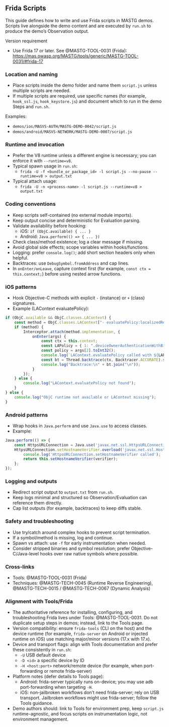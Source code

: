 ## Frida Scripts

This guide defines how to write and use Frida scripts in MASTG demos. Scripts live alongside the demo content and are executed by `run.sh` to produce the demo’s Observation output.

Version requirement

- Use Frida 17 or later. See @MASTG-TOOL-0031 (Frida): https://mas.owasp.org/MASTG/tools/generic/MASTG-TOOL-0031/#frida-17

### Location and naming

- Place scripts inside the demo folder and name them `script.js` unless multiple scripts are needed.
- If multiple scripts are required, use specific names (for example, `hook_ssl.js`, `hook_keystore.js`) and document which to run in the demo Steps and `run.sh`.

Examples:

- `demos/ios/MASVS-AUTH/MASTG-DEMO-0042/script.js`
- `demos/android/MASVS-NETWORK/MASTG-DEMO-0007/script.js`

### Runtime and invocation

- Prefer the V8 runtime unless a different engine is necessary; you can enforce it with `--runtime=v8`.
- Typical spawn usage in `run.sh`:
	- `frida -U -f <bundle_or_package_id> -l script.js --no-pause --runtime=v8 > output.txt`
- Typical attach usage:
	- `frida -U -n <process-name> -l script.js --runtime=v8 > output.txt`

### Coding conventions

- Keep scripts self-contained (no external module imports).
- Keep output concise and deterministic for Evaluation parsing.
- Validate availability before hooking:
	- iOS: `if (ObjC.available) { ... }`
	- Android: `Java.perform(() => { ... })`
- Check class/method existence; log a clear message if missing.
- Avoid global side effects; scope variables within hooks/functions.
- Logging: prefer `console.log()`; add short section headers only when helpful.
- Backtraces: use `DebugSymbol.fromAddress` and cap lines.
- In `onEnter/onLeave`, capture context first (for example, `const ctx = this.context;`) before using nested arrow functions.

### iOS patterns

- Hook Objective-C methods with explicit `-` (instance) or `+` (class) signatures.
- Example (LAContext evaluatePolicy):

````javascript
if (ObjC.available && ObjC.classes.LAContext) {
	const method = ObjC.classes.LAContext["- evaluatePolicy:localizedReason:reply:"];
	if (method) {
		Interceptor.attach(method.implementation, {
			onEnter(args) {
				const ctx = this.context;
				const LAPolicy = { 1: ".deviceOwnerAuthenticationWithBiometrics", 2: ".deviceOwnerAuthentication" };
				const policy = args[2].toInt32();
				console.log(`LAContext.evaluatePolicy called with ${LAPolicy[policy] || "Unknown"} (${policy})`);
				const bt = Thread.backtrace(ctx, Backtracer.ACCURATE).slice(0, 8).map(DebugSymbol.fromAddress);
				console.log("Backtrace:\n" + bt.join("\n"));
			}
		});
	} else {
		console.log("LAContext.evaluatePolicy not found");
	}
} else {
	console.log("ObjC runtime not available or LAContext missing");
}
````

### Android patterns

- Wrap hooks in `Java.perform` and use `Java.use` to access classes.
- Example:

````javascript
Java.perform(() => {
	const HttpsURLConnection = Java.use('javax.net.ssl.HttpsURLConnection');
	HttpsURLConnection.setHostnameVerifier.overload('javax.net.ssl.HostnameVerifier').implementation = function (verifier) {
		console.log('HttpsURLConnection.setHostnameVerifier called');
		return this.setHostnameVerifier(verifier);
	};
});
````

### Logging and outputs

- Redirect script output to `output.txt` from `run.sh`.
- Keep logs minimal and structured so Observation/Evaluation can reference them directly.
- Cap list outputs (for example, backtraces) to keep diffs stable.

### Safety and troubleshooting

- Use try/catch around complex hooks to prevent script termination.
- If a symbol/method is missing, log and continue.
- Spawn vs attach: use `-f` for early instrumentation when needed.
- Consider stripped binaries and symbol resolution; prefer Objective-C/Java-level hooks over raw native symbols where possible.

### Cross-links

- Tools: @MASTG-TOOL-0031 (Frida)
- Techniques: @MASTG-TECH-0045 (Runtime Reverse Engineering), @MASTG-TECH-0015 / @MASTG-TECH-0067 (Dynamic Analysis)

### Alignment with Tools/Frida

- The authoritative reference for installing, configuring, and troubleshooting Frida lives under Tools: @MASTG-TOOL-0031. Do not duplicate setup steps in demos; instead, link to the Tools page.
- Version compatibility: ensure `frida-tools` (CLI on the host) and the device runtime (for example, `frida-server` on Android or injected runtime on iOS) use matching major/minor versions (17.x with 17.x).
- Device and transport flags: align with Tools documentation and prefer these consistently in `run.sh`:
	- `-U` USB default device
	- `-D <id>` a specific device by ID
	- `-H <host:port>` network/remote device (for example, when port-forwarding or remote frida-server)
- Platform notes (defer details to Tools page):
	- Android: frida-server typically runs on-device; you may use adb port-forwarding when targeting `-H`.
	- iOS: non-jailbroken workflows don’t need frida-server; rely on USB transport. Jailbroken workflows might use frida-server; follow the Tools guidance.
- Demo authors should: link to Tools for environment prep, keep `script.js` runtime-agnostic, and focus scripts on instrumentation logic, not environment management.